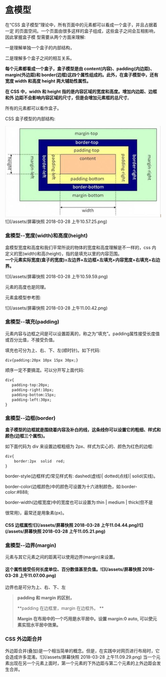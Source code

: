 # 盒模型

在“CSS 盒子模型”理论中，所有页面中的元素都可以看成一个盒子，并且占据着一定 的页面空间。一个页面由很多这样的盒子组成，这些盒子之间会互相影响，因此掌握盒子模 型需要从两个方面来理解:

一是理解单独一个盒子的内部结构，

二是理解多个盒子之间的相互关系。

**每个元素都看成一个盒子，盒子模型是由 content\(内容\)、padding\(内边距\)、margin\(外边距\)和 border\(边框\)这四个属性组成的。此外，在盒子模型中，还有宽度 width 和高度 height 两大辅助性属性。**

**在 CSS 中，width 和 height 指的是内容区域的宽度和高度。增加内边距、边框和外 边距不会影响内容区域的尺寸，但是会增加元素框的总尺寸**。

所有的元素都可以看作盒子。

CSS 盒子模型的内部结构:

![](/assets/box-model.png)![](/assets/屏幕快照 2018-03-28 上午10.57.25.png)

### 盒模型--宽度\(width\)和高度\(height\)

盒模型宽度和高度和我们平常所说的物体的宽度和高度理解是不一样的，css 内 定义的宽\(width\)和高\(height\)，指的是填充以里的内容范围。  
**一个元素实际宽度\(盒子的宽度\)=左边界+左边框+左填充+内容宽度+右填充+右边界。**

![](/assets/屏幕快照 2018-03-28 上午10.59.59.png)

元素的高度也是同理。

元素盒模型参考图:

![](/assets/屏幕快照 2018-03-28 上午11.00.42.png)

### 盒模型--填充\(padding\)

元素内容与边框之间是可以设置距离的，称之为“填充”。padding属性接受长度值或百分比值，不接受负值。

填充也可分为上、右、下、左\(顺时针\)。如下代码:

```
div{padding:20px 10px 15px 30px;}
```

顺序一定不要搞混。可以分开写上面代码:

```
div{
   padding-top:20px;
   padding-right:10px;
   padding-bottom:15px;
   padding-left:30px;
}
```

### 盒模型--边框\(border\)

**盒子模型的边框就是围绕着内容及补白的线，这条线你可以设置它的粗细、样式和颜色\(边框三个属性\)。**

如下面代码为 div 来设置边框粗细为 2px、样式为实心的、颜色为红色的边框:

```
div{
    border:2px  solid  red;
}
```

border-style\(边框样式\)常见样式有: dashed\(虚线\)\| dotted\(点线\)\| solid\(实线\)。

border-color\(边框颜色\)中的颜色可设置为十六进制颜色，如:border-color:\#888;

border-width\(边框宽度\)中的宽度也可以设置为:thin \| medium \| thick\(但不是

很常用\)，最常还是用象素\(px\)。

#### CSS 边框属性![](/assets/屏幕快照 2018-03-28 上午11.04.44.png)![](/assets/屏幕快照 2018-03-28 上午11.05.21.png)

### 盒模型--边界\(margin\)

元素与其它元素之间的距离可以使用边界\(margin\)来设置。

#### 这个属性接受任何长度单位、百分数值甚至负值。![](/assets/屏幕快照 2018-03-28 上午11.07.00.png)

边界也是可分为上、右、下、左

> **padding 和 margin 的区别，**
>
> **padding 在边框里，margin 在边框外。 **
>
> **Margin 在布局中的一个巧用是水平居中。设置 margin:0 auto, 可以使元素实现水平居中效果。**



### CSS 外边距合并

外边距合并\(叠加\)是一个相当简单的概念。但是，在实践中对网页进行布局时，它会造成许多混淆。![](/assets/屏幕快照 2018-03-28 上午11.09.29.png)                当一个元素出现在另一个元素上面时，第一个元素的下外边距与第二个元素的上外边距会发生合并。











  




